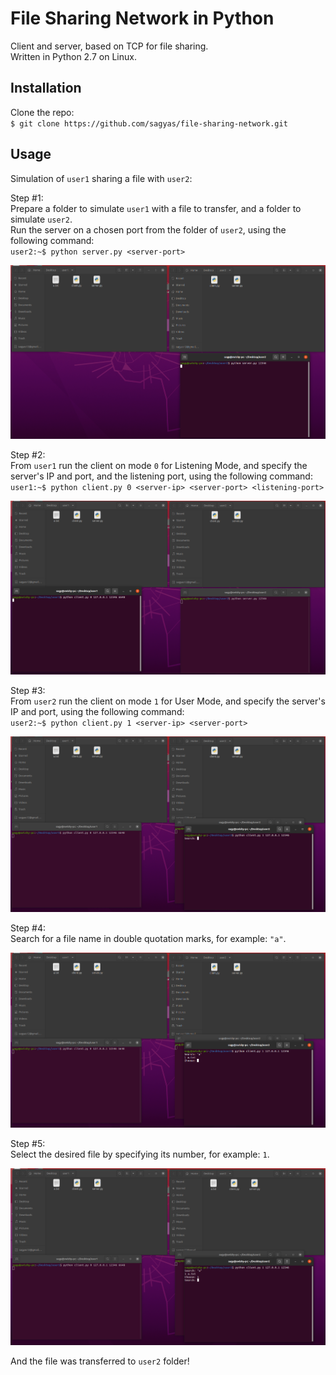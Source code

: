 # File Sharing Network in Python

Client and server, based on TCP for file sharing.  
Written in Python 2.7 on Linux.

## Installation  
Clone the repo:  
`$ git clone https://github.com/sagyas/file-sharing-network.git`

## Usage

Simulation of `user1` sharing a file with `user2`: 

Step #1:  
Prepare a folder to simulate `user1` with a file to transfer, and a folder to simulate `user2`.  
Run the server on a chosen port from the folder of `user2`, using the following command:  
`user2:~$ python server.py <server-port>`  

![alt text](./screenshots/step1.png 'Step #1')  

Step #2:  
From `user1` run the client on mode `0` for Listening Mode, and specify the server's IP and port, and the listening port, using the following command:  
`user1:~$ python client.py 0 <server-ip> <server-port> <listening-port>`  

![alt text](./screenshots/step2.png 'Step #2')  

Step #3:  
From `user2` run the client on mode `1` for User Mode, and specify the server's IP and port, using the following command:  
`user2:~$ python client.py 1 <server-ip> <server-port>`  

![alt text](./screenshots/step3.png 'Step #3')  

Step #4:  
Search for a file name in double quotation marks, for example: `"a"`.  

![alt text](./screenshots/step4.png 'Step #4')  

Step #5:  
Select the desired file by specifying its number, for example: `1`.  

![alt text](./screenshots/step5.png 'Step #5')  

And the file was transferred to `user2` folder!
